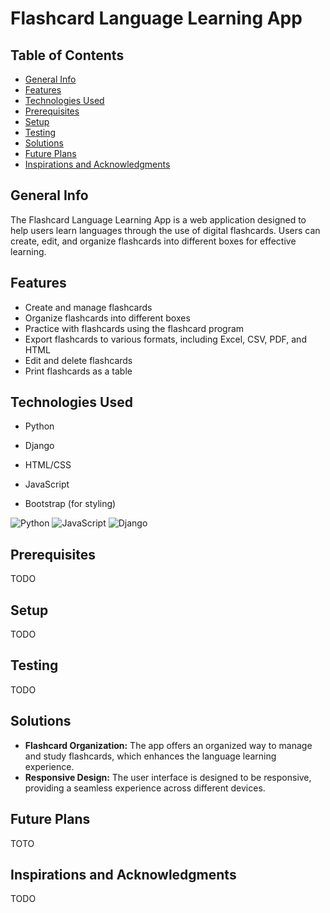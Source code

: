 # Flashcard Language Learning App

## Table of Contents

- [General Info](#general-info)
- [Features](#features)
- [Technologies Used](#technologies-used)
- [Prerequisites](#prerequisites)
- [Setup](#setup)
- [Testing](#testing)
- [Solutions](#solutions)
- [Future Plans](#future-plans)
- [Inspirations and Acknowledgments](#inspirations-and-acknowledgments)

## General Info

The Flashcard Language Learning App is a web application designed to help users learn languages through the use of digital flashcards. Users can create, edit, and organize flashcards into different boxes for effective learning.

## Features

- Create and manage flashcards
- Organize flashcards into different boxes
- Practice with flashcards using the flashcard program
- Export flashcards to various formats, including Excel, CSV, PDF, and HTML
- Edit and delete flashcards
- Print flashcards as a table

## Technologies Used

- Python

- Django

- HTML/CSS

- JavaScript

- Bootstrap (for styling)

![Python](https://img.shields.io/badge/python-3670A0?style=for-the-badge&logo=python&logoColor=ffdd54)  ![JavaScript](https://img.shields.io/badge/javascript-%23323330.svg?style=for-the-badge&logo=javascript&logoColor=%23F7DF1E)  ![Django](https://img.shields.io/badge/django-%23092E20.svg?style=for-the-badge&logo=django&logoColor=white)




## Prerequisites

TODO

## Setup

TODO

## Testing

TODO

## Solutions

- **Flashcard Organization:** The app offers an organized way to manage and study flashcards, which enhances the language learning experience.
- **Responsive Design:** The user interface is designed to be responsive, providing a seamless experience across different devices.

## Future Plans

TOTO
## Inspirations and Acknowledgments

TODO



